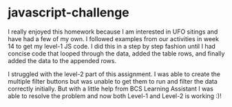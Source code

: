 # javascript-challenge

I really enjoyed this homework because I am interested in UFO sitings and have had a few of my own. I followed examples from our activities in week 14 to get my level-1 JS code. I did this in a step by step fashion until I had concise code that looped through the data, added the table rows, and finally added the data to the appended rows.

I struggled with the level-2 part of this assignment. I was able to create the multiple filter buttons but was unable to get them to run and filter the data correctly initially. But with a little help from BCS Learning Assistant I was able to resolve the problem and now both Level-1 and Level-2 is working :)!